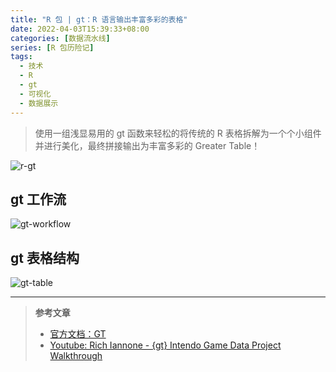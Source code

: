 ```yaml
---
title: "R 包 | gt：R 语言输出丰富多彩的表格"
date: 2022-04-03T15:39:33+08:00
categories: [数据流水线]
series: [R 包历险记]
tags:
  - 技术
  - R
  - gt
  - 可视化
  - 数据展示
---
```


> 使用一组浅显易用的 gt 函数来轻松的将传统的 R 表格拆解为一个个小组件并进行美化，最终拼接输出为丰富多彩的 Greater Table！

![r-gt](https://image-host-1255524710.cos.ap-beijing.myqcloud.com/img/20220403154650.png "gt: Easily Create Presentation-Ready Display Tables")

<!--more-->

## gt 工作流

![gt-workflow](https://image-host-1255524710.cos.ap-beijing.myqcloud.com/img/20220403160334.png)

## gt 表格结构

![gt-table](https://image-host-1255524710.cos.ap-beijing.myqcloud.com/img/20220403160521.png)

---

> **参考文章**
>
> - [官方文档：GT](https://gt.rstudio.com/)
> - [Youtube: Rich Iannone - {gt} Intendo Game Data Project Walkthrough](https://www.youtube.com/watch?v=aPRVzk9pvno)
